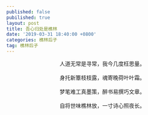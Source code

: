```yaml
---
published: false
pubilished: true
layout: post
title: 吾心归处是樵林
date: '2019-03-31 18:40:00 +0800'
categories: 樵林后子
tag: 樵林后子
---
```


<div style="text-align:center;">
人道无常是寻常，我今几度枉思量。
<br><br>
身托新簟枝枝露，魂寄晚荷叶叶霜。
<br><br>
梦笔难工真墨策，醉书易撰巧文章。
<br><br>
自将世味樵林放，一寸诗心照夜长。
<div>